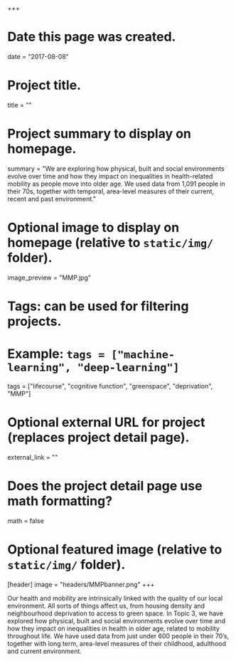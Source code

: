 +++
# Date this page was created.
date = "2017-08-08"

# Project title.
title = ""

# Project summary to display on homepage.
summary = "We are exploring how physical, built and social environments evolve over time and how they impact on inequalities in health-related mobility as people move into older age. We used data from 1,091 people in their 70s, together with temporal, area-level measures of their current, recent and past environment."

# Optional image to display on homepage (relative to `static/img/` folder).
image_preview = "MMP.jpg"

# Tags: can be used for filtering projects.
# Example: `tags = ["machine-learning", "deep-learning"]`
tags = ["lifecourse", "cognitive function", "greenspace", "deprivation", "MMP"]

# Optional external URL for project (replaces project detail page).
external_link = ""

# Does the project detail page use math formatting?
math = false

# Optional featured image (relative to `static/img/` folder).
[header]
image = "headers/MMPbanner.png"
+++

Our health and mobility are intrinsically linked with the quality of our local environment. All sorts of things affect us, from housing density and neighbourhood deprivation to access to green space. In Topic 3, we have explored how physical, built and social environments evolve over time and how they impact on inequalities in health in older age, related to mobility throughout life. We have used data from just under 600 people in their 70’s, together with long term, area-level measures of their childhood, adulthood and current environment.
